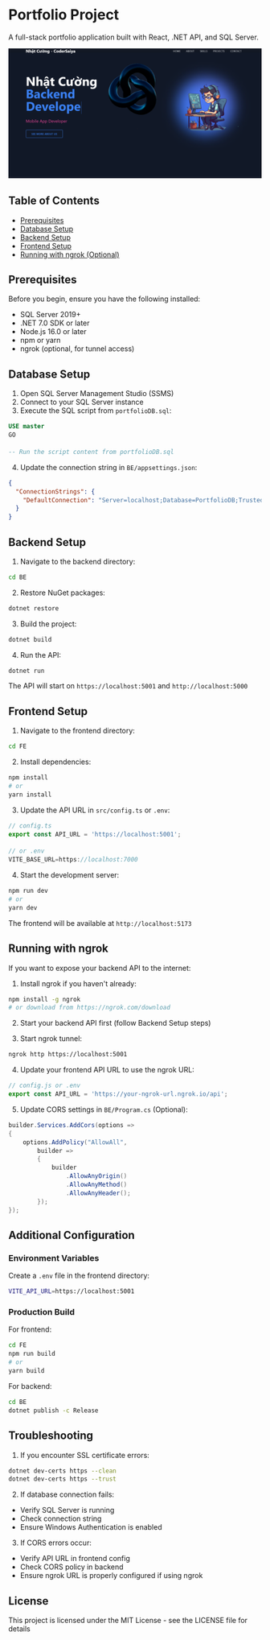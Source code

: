 # Portfolio Project

A full-stack portfolio application built with React, .NET API, and SQL Server.

![Main Page](./imgs/main-page.png)

## Table of Contents
- [Prerequisites](#prerequisites)
- [Database Setup](#database-setup)
- [Backend Setup](#backend-setup)
- [Frontend Setup](#frontend-setup)
- [Running with ngrok (Optional)](#running-with-ngrok)

## Prerequisites

Before you begin, ensure you have the following installed:
- SQL Server 2019+
- .NET 7.0 SDK or later
- Node.js 16.0 or later
- npm or yarn
- ngrok (optional, for tunnel access)

## Database Setup

1. Open SQL Server Management Studio (SSMS)
2. Connect to your SQL Server instance
3. Execute the SQL script from `portfolioDB.sql`:
```sql
USE master
GO

-- Run the script content from portfolioDB.sql
```

4. Update the connection string in `BE/appsettings.json`:
```json
{
  "ConnectionStrings": {
    "DefaultConnection": "Server=localhost;Database=PortfolioDB;Trusted_Connection=True;MultipleActiveResultSets=true;TrustServerCertificate=True"
  }
}
```

## Backend Setup

1. Navigate to the backend directory:
```bash
cd BE
```

2. Restore NuGet packages:
```bash
dotnet restore
```

3. Build the project:
```bash
dotnet build
```

4. Run the API:
```bash
dotnet run
```

The API will start on `https://localhost:5001` and `http://localhost:5000`

## Frontend Setup

1. Navigate to the frontend directory:
```bash
cd FE
```

2. Install dependencies:
```bash
npm install
# or
yarn install
```

3. Update the API URL in `src/config.ts` or `.env`:
```javascript
// config.ts
export const API_URL = 'https://localhost:5001';

// or .env
VITE_BASE_URL=https://localhost:7000
```

4. Start the development server:
```bash
npm run dev
# or
yarn dev
```

The frontend will be available at `http://localhost:5173`

## Running with ngrok

If you want to expose your backend API to the internet:

1. Install ngrok if you haven't already:
```bash
npm install -g ngrok
# or download from https://ngrok.com/download
```

2. Start your backend API first (follow Backend Setup steps)

3. Start ngrok tunnel:
```bash
ngrok http https://localhost:5001
```

4. Update your frontend API URL to use the ngrok URL:
```javascript
// config.js or .env
export const API_URL = 'https://your-ngrok-url.ngrok.io/api';
```

5. Update CORS settings in `BE/Program.cs` (Optional):
```csharp
builder.Services.AddCors(options =>
{
    options.AddPolicy("AllowAll",
        builder =>
        {
            builder
                .AllowAnyOrigin()
                .AllowAnyMethod()
                .AllowAnyHeader();
        });
});
```

## Additional Configuration

### Environment Variables
Create a `.env` file in the frontend directory:
```bash
VITE_API_URL=https://localhost:5001
```

### Production Build

For frontend:
```bash
cd FE
npm run build
# or
yarn build
```

For backend:
```bash
cd BE
dotnet publish -c Release
```

## Troubleshooting

1. If you encounter SSL certificate errors:
```bash
dotnet dev-certs https --clean
dotnet dev-certs https --trust
```

2. If database connection fails:
- Verify SQL Server is running
- Check connection string
- Ensure Windows Authentication is enabled

3. If CORS errors occur:
- Verify API URL in frontend config
- Check CORS policy in backend
- Ensure ngrok URL is properly configured if using ngrok

## License

This project is licensed under the MIT License - see the LICENSE file for details
